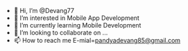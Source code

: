 - 👋 Hi, I’m @Devang77
- 👀 I’m interested in Mobile App Development
- 🌱 I’m currently learning Mobile Development
- 💞️ I’m looking to collaborate on ...
- 📫 How to reach me E-mial=pandyadevang85@gmail.com

<!---
Devang77/Devang77 is a ✨ special ✨ repository because its `README.md` (this file) appears on your GitHub profile.
You can click the Preview link to take a look at your changes.
--->
